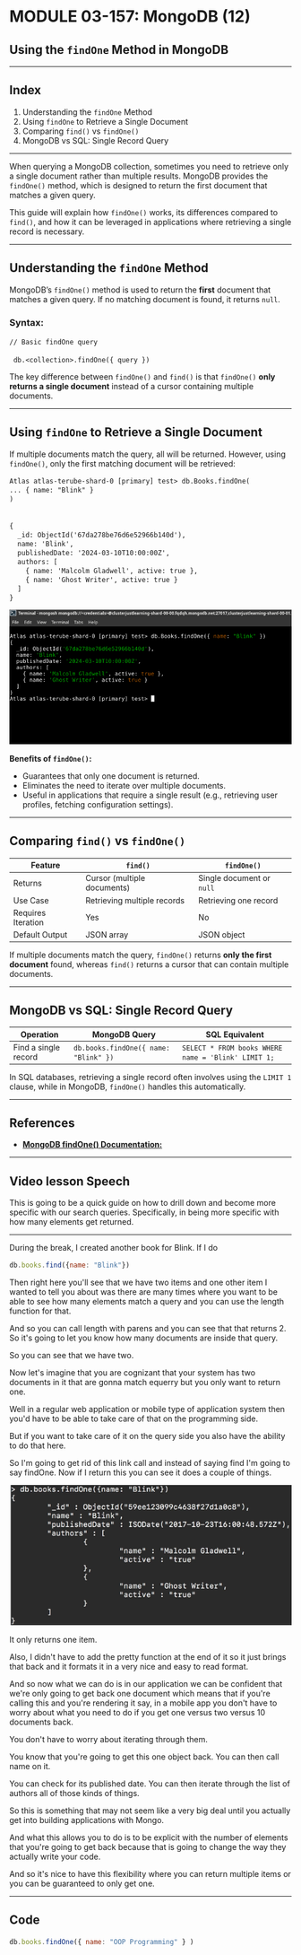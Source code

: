 # MODULE 03-157: MongoDB (12)

## Using the `findOne` Method in MongoDB

---

## **Index**

1. Understanding the `findOne` Method
2. Using `findOne` to Retrieve a Single Document
3. Comparing `find()` vs `findOne()`
4. MongoDB vs SQL: Single Record Query

---

When querying a MongoDB collection, sometimes you need to retrieve only a single document rather than multiple results. MongoDB provides the `findOne()` method, which is designed to return the first document that matches a given query.

This guide will explain how `findOne()` works, its differences compared to `find()`, and how it can be leveraged in applications where retrieving a single record is necessary.

---

## **Understanding the `findOne` Method**

MongoDB’s `findOne()` method is used to return the **first** document that matches a given query. If no matching document is found, it returns `null`.

### **Syntax:**

```mongodb
// Basic findOne query

 db.<collection>.findOne({ query })
```

The key difference between `findOne()` and `find()` is that `findOne()` **only returns a single document** instead of a cursor containing multiple documents.

---

## **Using `findOne` to Retrieve a Single Document**

If multiple documents match the query, all will be returned. However, using `findOne()`, only the first matching document will be retrieved:

```mongodb
Atlas atlas-terube-shard-0 [primary] test> db.Books.findOne(
... { name: "Blink" }
)


{
  _id: ObjectId('67da278be76d6e52966b140d'),
  name: 'Blink',
  publishedDate: '2024-03-10T10:00:00Z',
  authors: [
    { name: 'Malcolm Gladwell', active: true },
    { name: 'Ghost Writer', active: true }
  ]
}
```

![img](./03-157_IMG01.png)

 **Benefits of `findOne()`:**

- Guarantees that only one document is returned.
- Eliminates the need to iterate over multiple documents.
- Useful in applications that require a single result (e.g., retrieving user profiles, fetching configuration settings).

---

## **Comparing `find()` vs `findOne()`**

| Feature            | `find()`                    | `findOne()`               |
| ------------------ | --------------------------- | ------------------------- |
| Returns            | Cursor (multiple documents) | Single document or `null` |
| Use Case           | Retrieving multiple records | Retrieving one record     |
| Requires Iteration | Yes                         | No                        |
| Default Output     | JSON array                  | JSON object               |

If multiple documents match the query, `findOne()` returns **only the first document** found, whereas `find()` returns a cursor that can contain multiple documents.

---

## **MongoDB vs SQL: Single Record Query**

| **Operation**        | **MongoDB Query**                     | **SQL Equivalent**                                  |
| -------------------- | ------------------------------------- | --------------------------------------------------- |
| Find a single record | `db.books.findOne({ name: "Blink" })` | `SELECT * FROM books WHERE name = 'Blink' LIMIT 1;` |

In SQL databases, retrieving a single record often involves using the `LIMIT 1` clause, while in MongoDB, `findOne()` handles this automatically.

---

## **References**

- [**MongoDB findOne() Documentation:**](https://www.mongodb.com/docs/manual/reference/method/db.collection.findOne)

---

## Video lesson Speech

This is going to be a quick guide on how to drill down and become more 
specific with our search queries. Specifically, in being more specific 
with how many elements get returned.

****

During the break, I created another book for Blink. If I do 

```js
db.books.find({name: "Blink"})
```

Then right here you'll see that we have two items and one other item I wanted to tell you about was there are many times where you want to be able to see how many elements match a query and you can use the length function for that.  

 And so you can call length with parens and you can see that that returns 2. So it's going to let you know how many documents are inside that query.  

 So you can see that we have two.   

Now let's imagine that you are cognizant that your system has two documents in it that are gonna match equerry but you only want to return one.   

Well in a regular web application or mobile type of application system then you'd have to be able to take care of that on the programming side.   

But if you want to take care of it on the query side you also have the ability to do that here.   

So I'm going to get rid of this link call and instead of saying find I'm going to say findOne. Now if I return this you can see it does a couple of things. 

![large](./03-157_IMG1.png)

It only returns one item.

Also, I didn't have to add the pretty function at the end of it so it just brings that back and it formats it in a very nice and easy to read format.   

And so now what we can do is in our application we can be confident that we're only going to get back one document which means that if you're calling this and you're rendering it say, in a mobile app you don't have to worry about what you need to do if you get one versus two versus 10 documents back.  

 You don't have to worry about iterating through them.   

You know that you're going to get this one object back. You can then call name on it.   

You can check for its published date. You can then iterate through the list of authors all of those kinds of things.   

So this is something that may not seem like a very big deal until you actually get into building applications with Mongo.   

And what this allows you to do is to be explicit with the number of elements that you're going to get back because that is going to change the way they actually write your code.   

And so it's nice to have this flexibility where you can return multiple items or you can be guaranteed to only get one.

****

## Code

```js
db.books.findOne({ name: "OOP Programming" } )
```
